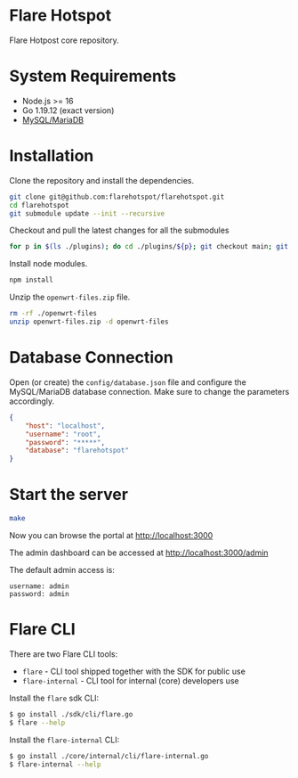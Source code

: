 
# Flare Hotspot

Flare Hotpost core repository.

# System Requirements

- Node.js >= 16
- Go 1.19.12 (exact version)
- [MySQL/MariaDB](https://github.com/adonespitogo/docker-services?tab=readme-ov-file#mariadb-service)

# Installation

Clone the repository and install the dependencies.

```sh
git clone git@github.com:flarehotspot/flarehotspot.git
cd flarehotspot
git submodule update --init --recursive
```

Checkout and pull the latest changes for all the submodules

```sh
for p in $(ls ./plugins); do cd ./plugins/${p}; git checkout main; git pull; cd ../..; done
```

Install node modules.

```sh
npm install
```

Unzip the `openwrt-files.zip` file.

```sh
rm -rf ./openwrt-files
unzip openwrt-files.zip -d openwrt-files
```

# Database Connection

Open (or create) the `config/database.json` file and configure the MySQL/MariaDB database connection. Make sure to change the parameters accordingly.

```json
{
    "host": "localhost",
    "username": "root",
    "password": "*****",
    "database": "flarehotspot"
}
```

# Start the server

```sh
make
```
Now you can browse the portal at [http://localhost:3000](http://localhost:3000)

The admin dashboard can be accessed at [http://localhost:3000/admin](http://localhost:3000/admin)

The default admin access is:
```
username: admin
password: admin
```

# Flare CLI

There are two Flare CLI tools:

- `flare` - CLI tool shipped together with the SDK for public use
- `flare-internal` - CLI tool for internal (core) developers use

Install the `flare` sdk CLI:
```sh
$ go install ./sdk/cli/flare.go
$ flare --help
```

Install the `flare-internal` CLI:
```sh
$ go install ./core/internal/cli/flare-internal.go
$ flare-internal --help
```
